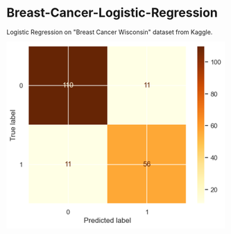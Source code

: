 # Breast-Cancer-Logistic-Regression
Logistic Regression on "Breast Cancer Wisconsin" dataset from Kaggle.

![](https://github.com/camilogranda/Breast-Cancer-Logistic-Regression/blob/main/confusion_matrix_breast_cancer.png)
